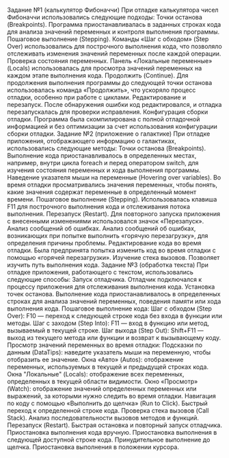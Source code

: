 Задание №1 (калькулятор Фибоначчи)
При отладке калькулятора чисел Фибоначчи использовались следующие подходы:
Точки останова (Breakpoints). Программа приостанавливалась в заданных строках кода для анализа значений переменных и контроля выполнения программы.
Пошаговое выполнение (Stepping). Команды «Шаг с обходом» (Step Over) использовались для построчного выполнения кода, что позволяло отслеживать изменения значений переменных после каждой операции.
Проверка состояния переменных. Панель «Локальные переменные» (Locals) использовалась для просмотра значений переменных на каждом этапе выполнения кода.
Продолжить (Continue). Для продолжения выполнения программы до следующей точки останова использовалась команда «Продолжить», что ускоряло процесс отладки, особенно при работе с циклами.
Редактирование и перезапуск. После обнаружения ошибки код редактировался, и отладка перезапускалась для проверки исправления.
Конфигурация сборки отладки. Программа была скомпилирована с полной отладочной информацией и без оптимизации за счет использования конфигурации сборки отладки.
Задание №2 (приложение о галактике)
При отладке приложения, отображающего информацию о галактиках, использовались следующие методы:
Точки останова (Breakpoints). Выполнение кода приостанавливалось в определенных местах, например, внутри цикла foreach и перед оператором switch, для изучения состояния переменных и хода выполнения программы.
Наведение указателя мыши на переменные (Hovering over variables). Во время отладки просматривались значения переменных, чтобы понять, какие значения содержат переменные в определенный момент времени.
Пошаговое выполнение (Stepping). Использовалась клавиша F11 для построчного выполнения кода и отслеживания потока выполнения.
Перезапуск (Restart). Для повторного запуска приложения с внесенными изменениями использовался значок «Перезапуск».
Анализ сообщений об ошибках. Анализ сообщений об ошибках, возникающих при попытке выполнить «горячую перезагрузку», для определения причины проблемы.
Редактирование кода во время отладки. Была предпринята попытка изменить код во время отладки с помощью «горячей перезагрузки».
Изучение стека вызовов. Позволяет изучить путь выполнения кода.
Задание №3 (обработка текста)
При отладке приложения, работающего с текстом, использовались следующие способы:
Запуск отладчика. Отладчик подключался к процессу приложения для отслеживания выполнения кода.
Установка точек останова. Выполнение кода приостанавливалось в определенных строках для анализа значений переменных, поведения памяти или хода выполнения кода.
Пошаговое выполнение кода:
Шаг с обходом (Step Over): F10 — переход к следующей строке кода без входа в функции или методы.
Шаг с заходом (Step Into): F11 — вход в функцию или метод, вызываемый в текущей строке.
Шаг выхода (Step Out): Shift+F11 — выход из текущего метода или функции и возврат к вызывающему коду.
Просмотр значений переменных во время отладки:
Подсказки по данным (DataTips): наведите указатель мыши на переменную, чтобы отобразить ее значение.
Окна «Авто» (Autos): отображение переменных, используемых в текущей и предыдущей строках кода.
Окна "Локальные" (Locals): отображение всех переменных, определенных в текущей области видимости.
Окно «Просмотр» (Watch): отображение значений определенных переменных или выражений, за которыми нужно следить во время отладки.
Навигация по коду с помощью «Выполнить до щелчка» (Run to Click). Быстрый переход к определенной строке кода.
Проверка стека вызовов (Call Stack). Анализ последовательности вызовов методов и функций.
Перезапуск (Restart). Быстрая остановка и повторный запуск отладчика.
Приостановка выполнения кода вручную. Приостановка выполнения в следующей доступной строке кода.
Принудительное выполнение до щелчка. Приостановка выполнения в положении курсора.
